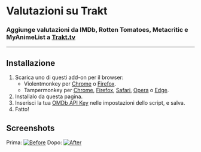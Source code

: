 <h1>Valutazioni su Trakt</h1>
<h3>Aggiunge valutazioni da IMDb, Rotten Tomatoes, Metacritic e MyAnimeList a <a href="https://trakt.tv/">Trakt.tv</a></h3>
<hr>
<h2>Installazione</h2>
<ol>
    <li>Scarica uno di questi add-on per il browser:
        <ul>
            <li>Violentmonkey per <a href="https://chrome.google.com/webstore/detail/violent-monkey/jinjaccalgkegednnccohejagnlnfdag">Chrome</a> o <a href="https://addons.mozilla.org/firefox/addon/violentmonkey/">Firefox</a>.</li>
            <li>Tampermonkey per <a href="https://chrome.google.com/webstore/detail/tampermonkey/dhdgffkkebhmkfjojejmpbldmpobfkfo">Chrome</a>, <a href="https://addons.mozilla.org/en-US/firefox/addon/tampermonkey/">Firefox</a>, <a href="https://safari-extensions.apple.com/details/?id=net.tampermonkey.safari-G3XV72R5TC">Safari</a>, <a href="https://addons.opera.com/en/extensions/details/tampermonkey-beta/">Opera</a> o <a href="https://www.microsoft.com/store/apps/9NBLGGH5162S">Edge</a>.</li>
        </ul>
    </li>
    <li>Installalo da questa pagina.</li>
    <li>Inserisci la tua <a href="https://www.omdbapi.com/apikey.aspx">OMDb API Key</a> nelle impostazioni dello script, e salva.</li>
    <li>Fatto!</li>
</ol>
<h2>Screenshots</h2>
<caption>Prima:</caption>
<a href="#"><img alt="Before" title="Prima" src="https://i.imgur.com/2cFZHL5.png"></a>
<caption>Dopo:</caption>
<a href="#"><img alt="After" title="Dopo" src="https://i.imgur.com/cSiRt7P.png"></a>
